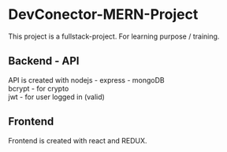 # DevConector-MERN-Project

This project is a fullstack-project. For learning purpose / training.

## Backend - API

API is created with nodejs - express - mongoDB\
bcrypt - for crypto\
jwt - for user logged in (valid)


## Frontend

Frontend is created with react and REDUX.
